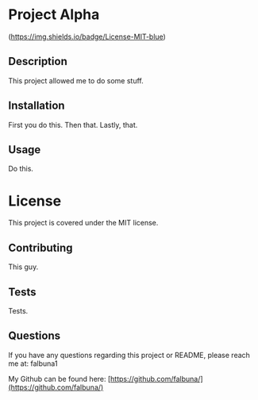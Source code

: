 # Project Alpha

(https://img.shields.io/badge/License-MIT-blue)

## Description
This project allowed me to do some stuff.

## Installation
First you do this. Then that. Lastly, that.

## Usage
Do this.

# License
This project is covered under the MIT license.

## Contributing
This guy.

## Tests
Tests.

## Questions
If you have any questions regarding this project or README, please reach me at: falbuna1

My Github can be found here: [https://github.com/falbuna/](https://github.com/falbuna/)
